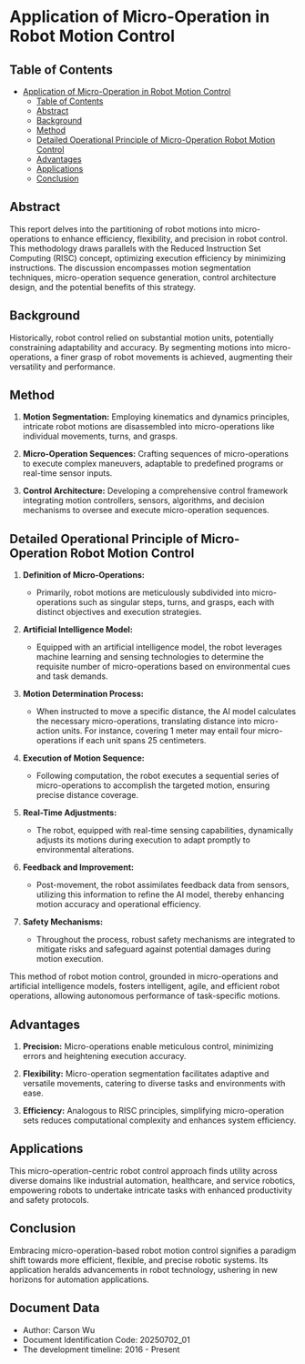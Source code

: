 # Application of Micro-Operation in Robot Motion Control

## Table of Contents
- [Application of Micro-Operation in Robot Motion Control](#application-of-micro-operation-in-robot-motion-control)
  - [Table of Contents](#table-of-contents)
  - [Abstract](#abstract)
  - [Background](#background)
  - [Method](#method)
  - [Detailed Operational Principle of Micro-Operation Robot Motion Control](#detailed-operational-principle-of-micro-operation-robot-motion-control)
  - [Advantages](#advantages)
  - [Applications](#applications)
  - [Conclusion](#conclusion)

## Abstract

This report delves into the partitioning of robot motions into micro-operations to enhance efficiency, flexibility, and precision in robot control. This methodology draws parallels with the Reduced Instruction Set Computing (RISC) concept, optimizing execution efficiency by minimizing instructions. The discussion encompasses motion segmentation techniques, micro-operation sequence generation, control architecture design, and the potential benefits of this strategy.

## Background

Historically, robot control relied on substantial motion units, potentially constraining adaptability and accuracy. By segmenting motions into micro-operations, a finer grasp of robot movements is achieved, augmenting their versatility and performance.

## Method

1. **Motion Segmentation:** Employing kinematics and dynamics principles, intricate robot motions are disassembled into micro-operations like individual movements, turns, and grasps.
   
2. **Micro-Operation Sequences:** Crafting sequences of micro-operations to execute complex maneuvers, adaptable to predefined programs or real-time sensor inputs.
   
3. **Control Architecture:** Developing a comprehensive control framework integrating motion controllers, sensors, algorithms, and decision mechanisms to oversee and execute micro-operation sequences.

## Detailed Operational Principle of Micro-Operation Robot Motion Control

1. **Definition of Micro-Operations:**
   - Primarily, robot motions are meticulously subdivided into micro-operations such as singular steps, turns, and grasps, each with distinct objectives and execution strategies.

2. **Artificial Intelligence Model:**
   - Equipped with an artificial intelligence model, the robot leverages machine learning and sensing technologies to determine the requisite number of micro-operations based on environmental cues and task demands.

3. **Motion Determination Process:**
   - When instructed to move a specific distance, the AI model calculates the necessary micro-operations, translating distance into micro-action units. For instance, covering 1 meter may entail four micro-operations if each unit spans 25 centimeters.

4. **Execution of Motion Sequence:**
   - Following computation, the robot executes a sequential series of micro-operations to accomplish the targeted motion, ensuring precise distance coverage.

5. **Real-Time Adjustments:**
   - The robot, equipped with real-time sensing capabilities, dynamically adjusts its motions during execution to adapt promptly to environmental alterations.

6. **Feedback and Improvement:**
   - Post-movement, the robot assimilates feedback data from sensors, utilizing this information to refine the AI model, thereby enhancing motion accuracy and operational efficiency.

7. **Safety Mechanisms:**
   - Throughout the process, robust safety mechanisms are integrated to mitigate risks and safeguard against potential damages during motion execution.

This method of robot motion control, grounded in micro-operations and artificial intelligence models, fosters intelligent, agile, and efficient robot operations, allowing autonomous performance of task-specific motions.

## Advantages

1. **Precision:** Micro-operations enable meticulous control, minimizing errors and heightening execution accuracy.
   
2. **Flexibility:** Micro-operation segmentation facilitates adaptive and versatile movements, catering to diverse tasks and environments with ease.
   
3. **Efficiency:** Analogous to RISC principles, simplifying micro-operation sets reduces computational complexity and enhances system efficiency.

## Applications

This micro-operation-centric robot control approach finds utility across diverse domains like industrial automation, healthcare, and service robotics, empowering robots to undertake intricate tasks with enhanced productivity and safety protocols.

## Conclusion

Embracing micro-operation-based robot motion control signifies a paradigm shift towards more efficient, flexible, and precise robotic systems. Its application heralds advancements in robot technology, ushering in new horizons for automation applications.

## Document Data

- Author: Carson Wu
- Document Identification Code: 20250702_01
- The development timeline: 2016 - Present
